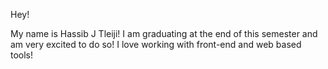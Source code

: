 Hey! 

My name is Hassib J Tleiji! I am graduating at the end of this semester and am very 
excited to do so! I love working with front-end and web based tools!


